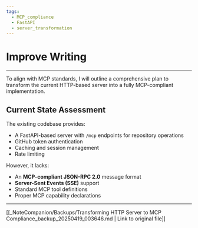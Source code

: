 ```yaml
---
tags:
  - MCP_compliance
  - FastAPI
  - server_transformation
---
```

# Improve Writing

---

To align with MCP standards, I will outline a comprehensive plan to transform the current HTTP-based server into a fully MCP-compliant implementation.

## Current State Assessment

The existing codebase provides:

- A FastAPI-based server with `/mcp` endpoints for repository operations
- GitHub token authentication
- Caching and session management
- Rate limiting

However, it lacks:

- An **MCP-compliant JSON-RPC 2.0** message format
- **Server-Sent Events (SSE)** support
- Standard MCP tool definitions
- Proper MCP capability declarations

---
[[_NoteCompanion/Backups/Transforming HTTP Server to MCP Compliance_backup_20250419_003646.md | Link to original file]]